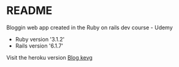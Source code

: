 # README

Bloggin web app created in the Ruby on rails dev course - Udemy

* Ruby version '3.1.2'
* Rails version '6.1.7'


Visit the heroku version
[Blog kevg](https://blogkevg.herokuapp.com/)
